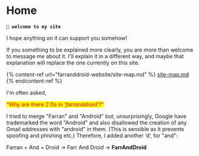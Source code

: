 # Home

**`🤖 welcome to my site`**

I hope anything on it can support you somehow!

If you something to be explained more clearly, you are more than welcome to message me about it. I'll explain it in a different way, and maybe that explanation will replace the one currently on this site.

{% content-ref url="farranddroid-website/site-map.md" %}
[site-map.md](farranddroid-website/site-map.md)
{% endcontent-ref %}

I'm often asked,

<mark style="color:red;">“Why are there 2 Ds in ‘</mark>_<mark style="color:red;">farranddroid</mark>_<mark style="color:red;">’?”</mark>

I tried to merge "Farran" and "Android" but, unsurprisingly, Google have trademarked the word "Android" and also disallowed the creation of any Gmail addresses with "android" in them. (This is sensible as it prevents spoofing and phishing etc.) Therefore, I added another ‘d’, for "and":

Farran + And + Droid → Farr And Droid → **FarrAndDroid**&#x20;
